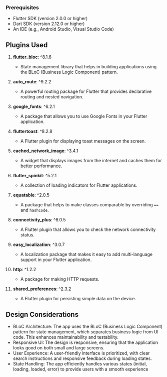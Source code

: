 ### Prerequisites

- Flutter SDK (version 2.0.0 or higher)
- Dart SDK (version 2.12.0 or higher)
- An IDE (e.g., Android Studio, Visual Studio Code)


## Plugins Used

1. **flutter_bloc**: ^8.1.6
   - State management library that helps in building applications using the BLoC (Business Logic Component) pattern.

2. **auto_route**: ^9.2.2
   - A powerful routing package for Flutter that provides declarative routing and nested navigation.

3. **google_fonts**: ^6.2.1
   - A package that allows you to use Google Fonts in your Flutter application.

4. **fluttertoast**: ^8.2.8
   - A Flutter plugin for displaying toast messages on the screen.

5. **cached_network_image**: ^3.4.1
   - A widget that displays images from the internet and caches them for better performance.

6. **flutter_spinkit**: ^5.2.1
   - A collection of loading indicators for Flutter applications.

7. **equatable**: ^2.0.5
   - A package that helps to make classes comparable by overriding `==` and `hashCode`.

8. **connectivity_plus**: ^6.0.5
   - A Flutter plugin that allows you to check the network connectivity status.

9. **easy_localization**: ^3.0.7
   - A localization package that makes it easy to add multi-language support in your Flutter application.

10. **http**: ^1.2.2
    - A package for making HTTP requests.

11. **shared_preferences**: ^2.3.2
    - A Flutter plugin for persisting simple data on the device.


    

## Design Considerations

- BLoC Architecture: The app uses the BLoC (Business Logic Component) pattern for state management, which separates business logic from UI code. This enhances maintainability and testability.
- Responsive UI: The design is responsive, ensuring that the application looks good on both small and large screens.
- User Experience: A user-friendly interface is prioritized, with clear search instructions and responsive feedback during loading states.
- State Handling: The app efficiently handles various states (initial, loading, loaded, error) to provide users with a smooth experience
